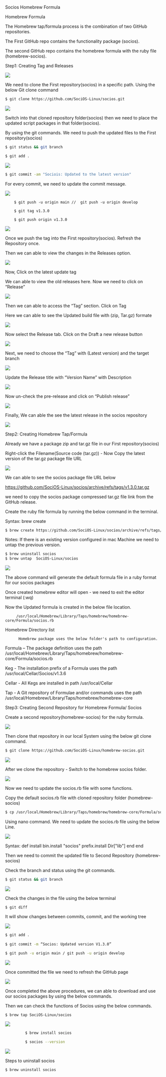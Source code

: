   Socios Homebrew Formula 

Homebrew Formula

The Homebrew tap/formula process is the combination of two GitHub repositories. 

 The First GitHub repo contains the functionality package (socios).

The second GitHub repo contains the homebrew formula with the ruby file (homebrew-socios).

Step1: Creating Tag and Releases

<img src="https://i.ibb.co/hFjYH8J/image-0.png">

We need to clone the First repository(socios) in a specific path. Using the below Git clone command

```bash
$ git clone https://github.com/SociOS-Linux/socios.git
```

<img src="https://i.ibb.co/Jr1jtVk/image-1.png">

Switch into that cloned repository folder(socios) then we need to place the updated script packages in that folder(socios).

By using the git commands. We need to push the updated files to the First repository(socios)

```bash
$ git status && git branch

$ git add .
```

<img src="https://i.ibb.co/FVV6dCb/image-2.png">

```bash
$ git commit -am "Sociois: Updated to the latest version"
```

For every commit, we need to update the commit message.

<img src="https://i.ibb.co/3Y4RnFh/image-3.png">

```
	$ git push -u origin main //  git push -u origin develop

	$ git tag v1.3.0

	$ git push origin v1.3.0
```

<img src="https://i.ibb.co/GP8z7yv/image-4.png">

Once we push the tag into the First repository(socios). Refresh the Repository once.

Then we can able to view the changes in the Releases option.

<img src="https://i.ibb.co/27Wv5ww/image-5.png">

Now, Click on the latest update tag 

We can able to view the old releases here. Now we need to click on “Release”

<img src="https://i.ibb.co/B2qjR5b/image-6.png">

Then we can able to access the “Tag” section. Click on Tag 

Here we can able to see the Updated build file with (zip, Tar.gz) formate

<img src="https://i.ibb.co/TPVDp0X/image-7.png">

Now select the Release tab. Click on the Draft a new release button

<img src="https://i.ibb.co/VxQ5wW8/image-8.png">

Next, we need to choose the “Tag” with (Latest version) and the target branch

<img src="https://i.ibb.co/TRZXp3T/image-9.png">

Update the Release title with “Version Name” with Description 

<img src="https://i.ibb.co/yV3sLwV/image-10.png">

Now un-check the pre-release and click on “Publish release”

<img src="https://i.ibb.co/kcD0FdH/image-11.png">

Finally, We can able the see the latest release in the socios repository

<img src="https://i.ibb.co/VtTY8D0/image-12.png">

Step2: Creating Homebrew Tap/Formula

Already we have a package zip and tar.gz file in our First repository(socios)

Right-click the Filename(Source code (tar.gz)) - Now Copy the latest version of the tar.gz package file URL

<img src="https://i.ibb.co/X7Xq1h6/image-13.png">

We can able to see the socios package file URL below

https://github.com/SociOS-Linux/socios/archive/refs/tags/v1.3.0.tar.gz

we need to copy the socios package compressed tar.gz file link from the GitHub release.

Create the ruby file formula by running the below command in the terminal.

Syntax: brew create <socios package URL>

```bash
$ brew create https://github.com/SociOS-Linux/socios/archive/refs/tags/v1.3.0.tar.gz
```

Notes: If there is an existing version configured in mac Machine we need to untap the previous version.

```bash
$ brew uninstall socios
$ brew untap  SociOS-Linux/socios
```

<img src="https://i.ibb.co/6BNQ9Q7/image-14.png">

The above command will generate the default formula file in a ruby format for our socios packages

Once created homebrew editor will open - we need to exit the editor terminal (:wq)

Now the Updated formula is created in the below file location.

         /usr/local/Homebrew/Library/Taps/homebrew/homebrew-core/Formula/socios.rb

Homebrew Directory list

          Homebrew package uses the below folder's path to configuration.

Formula – The package definition uses the path /usr/local/Homebrew/Library/Taps/homebrew/homebrew-core/Formula/socios.rb

Keg - The installation prefix of a Formula uses the path /usr/local/Cellar/Socios/v1.3.6

Cellar - All Kegs are installed in path /usr/local/Cellar

Tap - A Git repository of Formulae and/or commands uses the path /usr/local/Homebrew/Library/Taps/homebrew/homebrew-core

Step3: Creating  Second Repository for Homebrew Formula/ Socios

Create a second repository(homebrew-socios) for the ruby formula. 

<img src="https://i.ibb.co/4YrsB1z/image-15.png">

Then clone that repository in our local System using the below git clone command.

```bash
$ git clone https://github.com/SociOS-Linux/homebrew-socios.git
```

<img src="https://i.ibb.co/KXsSF2V/image-16.png">

After we clone the repository - Switch to the homebrew socios folder.

<img src="https://i.ibb.co/YfFwkbV/image-17.png">

Now we need to update the socios.rb file with some functions.

Copy the default socios.rb file with cloned repository folder (homebrew-socios)

```bash
$ cp /usr/local/Homebrew/Library/Taps/homebrew/homebrew-core/Formula/socios.rb .
```

Using nano command. We need to update the socios.rb file using the below Line.

<img src="https://i.ibb.co/XDcDvLq/image-18.png">
                           
Syntax:
     def install
              bin.install "socios"
              prefix.install Dir["lib"]
     end
end
 
Then we need to commit the updated file to Second Repository (homebrew-socios)
 
Check the branch and status using the git commands.

```bash 
$ git status && git branch
```

<img src="https://i.ibb.co/xJxHXC6/image-19.png">
 
Check the changes in the file using the below terminal
 
```
$ git diff 
``` 

It will show changes between commits, commit, and the working tree
 
<img src="https://i.ibb.co/9Yccs87/image-20.png">
 
```bash
$ git add .
 
$ git commit -m “Socios: Updated version V1.3.0”
 
$ git push -u origin main / git push -u origin develop
``` 

<img src="https://i.ibb.co/FVd9059/image-21.png">
 
Once committed the file we need to refresh the GitHub page 

<img src="https://i.ibb.co/mGfyQG9/image-22.png">

Once completed the above procedures, we can able to download and use our socios packages by using the below commands.

Then we can check the functions of Socios using the below commands.
 
``` 
$ brew tap SociOS-Linux/socios 
```

<img src="https://i.ibb.co/rMvsfxV/image-1.png">
	
```bash
         $ brew install socios

         $ socios --version
```

<img src="https://i.ibb.co/yYT79YC/image-2.png">

Steps to uninstall socios
```
$ brew uninstall socios
```